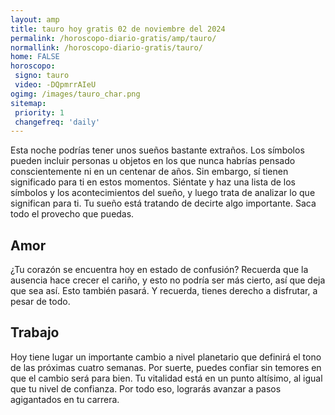 ```yaml
---
layout: amp
title: tauro hoy gratis 02 de noviembre del 2024 
permalink: /horoscopo-diario-gratis/amp/tauro/
normallink: /horoscopo-diario-gratis/tauro/
home: FALSE
horoscopo:
 signo: tauro
 video: -DQpmrrAIeU
ogimg: /images/tauro_char.png
sitemap:
 priority: 1
 changefreq: 'daily'
---
```



Esta noche podrías tener unos sueños bastante extraños. Los símbolos pueden incluir personas u objetos en los que nunca habrías pensado conscientemente ni en un centenar de años. Sin embargo, sí tienen significado para ti en estos momentos. Siéntate y haz una lista de los símbolos y los acontecimientos del sueño, y luego trata de analizar lo que significan para ti. Tu sueño está tratando de decirte algo importante. Saca todo el provecho que puedas.

## Amor

¿Tu corazón se encuentra hoy en estado de confusión? Recuerda que la ausencia hace crecer el cariño, y esto no podría ser más cierto, así que deja que sea así. Esto también pasará. Y recuerda, tienes derecho a disfrutar, a pesar de todo.

## Trabajo

Hoy tiene lugar un importante cambio a nivel planetario que definirá el tono de las próximas cuatro semanas. Por suerte, puedes confiar sin temores en que el cambio será para bien. Tu vitalidad está en un punto altísimo, al igual que tu nivel de confianza. Por todo eso, lograrás avanzar a pasos agigantados en tu carrera.